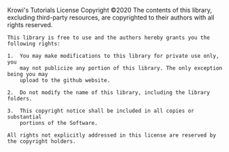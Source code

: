 Krowi's Tutorials License
	Copyright ©2020 The contents of this library, excluding third-party resources, are
	copyrighted to their authors with all rights reserved.

	This library is free to use and the authors hereby grants you the following rights:

	1. 	You may make modifications to this library for private use only, you
		may not publicize any portion of this library. The only exception being you may
		upload to the github website.

	2. 	Do not modify the name of this library, including the library folders.

	3. 	This copyright notice shall be included in all copies or substantial
		portions of the Software.

	All rights not explicitly addressed in this license are reserved by
	the copyright holders.
